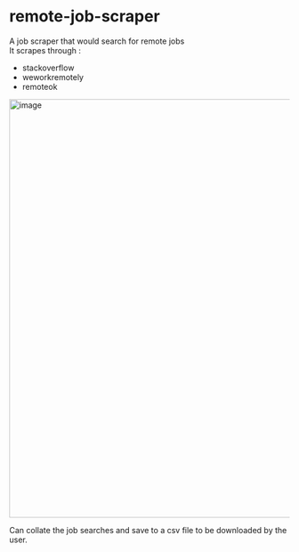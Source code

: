 # remote-job-scraper
A job scraper that would search for remote jobs</br>
It scrapes through : </br>
* stackoverflow
* weworkremotely
* remoteok

<img width="752" alt="image" src="https://user-images.githubusercontent.com/46638829/180665064-b0d643bc-95b1-4899-b969-6f84cec216cf.png">

Can collate the job searches and save to a csv file to be downloaded by the user.
